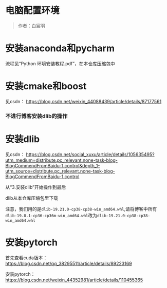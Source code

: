 # 电脑配置环境

>作者：白宸羽

# 安装anaconda和pycharm

流程见“Python 环境安装教程.pdf”，在本仓库压缩包中

# 安装cmake和boost

见csdn：
https://blog.csdn.net/weixin_44088439/article/details/87177561

### 不进行博客安装dlib的操作

# 安装dlib

见csdn：
https://blog.csdn.net/social_xuxu/article/details/105635495?utm_medium=distribute.pc_relevant.none-task-blog-BlogCommendFromBaidu-1.control&depth_1-utm_source=distribute.pc_relevant.none-task-blog-BlogCommendFromBaidu-1.control

从“3.安装dlib”开始操作到最后

dlib从本仓库压缩包里下载

注意，我们用的是`dlib-19.21.0-cp38-cp38-win_amd64.whl`,请将博客中所有`dlib-19.8.1-cp36-cp36m-win_amd64.whl`改为`dlib-19.21.0-cp38-cp38-win_amd64.whl`

# 安装pytorch

首先查看cuda版本：
https://blog.csdn.net/qq_38295511/article/details/89223169

安装pytorch：
https://blog.csdn.net/weixin_44352981/article/details/110455365

